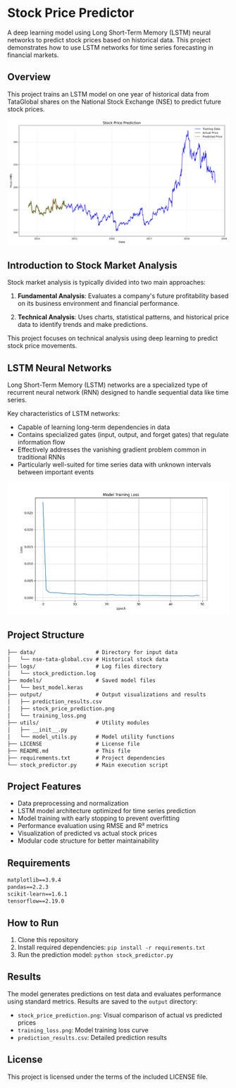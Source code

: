 # Stock Price Predictor

A deep learning model using Long Short-Term Memory (LSTM) neural networks to predict stock prices based on historical data. This project demonstrates how to use LSTM networks for time series forecasting in financial markets.

## Overview

This project trains an LSTM model on one year of historical data from TataGlobal shares on the National Stock Exchange (NSE) to predict future stock prices.

![Stock Price Prediction](output/stock_price_prediction.png)

## Introduction to Stock Market Analysis

Stock market analysis is typically divided into two main approaches:

1. **Fundamental Analysis**: Evaluates a company's future profitability based on its business environment and financial performance.

2. **Technical Analysis**: Uses charts, statistical patterns, and historical price data to identify trends and make predictions.

This project focuses on technical analysis using deep learning to predict stock price movements.

## LSTM Neural Networks

Long Short-Term Memory (LSTM) networks are a specialized type of recurrent neural network (RNN) designed to handle sequential data like time series.

Key characteristics of LSTM networks:
- Capable of learning long-term dependencies in data
- Contains specialized gates (input, output, and forget gates) that regulate information flow
- Effectively addresses the vanishing gradient problem common in traditional RNNs
- Particularly well-suited for time series data with unknown intervals between important events

![Training Loss](output/training_loss.png)

## Project Structure

```
├── data/                   # Directory for input data
│   └── nse-tata-global.csv # Historical stock data
├── logs/                   # Log files directory
│   └── stock_prediction.log
├── models/                 # Saved model files
│   └── best_model.keras
├── output/                 # Output visualizations and results
│   ├── prediction_results.csv
│   ├── stock_price_prediction.png
│   └── training_loss.png
├── utils/                  # Utility modules
│   ├── __init__.py
│   └── model_utils.py      # Model utility functions
├── LICENSE                 # License file
├── README.md               # This file
├── requirements.txt        # Project dependencies
└── stock_predictor.py      # Main execution script
```

## Project Features

- Data preprocessing and normalization
- LSTM model architecture optimized for time series prediction
- Model training with early stopping to prevent overfitting
- Performance evaluation using RMSE and R² metrics
- Visualization of predicted vs actual stock prices
- Modular code structure for better maintainability

## Requirements

```
matplotlib==3.9.4
pandas==2.2.3
scikit-learn==1.6.1
tensorflow==2.19.0
```

## How to Run

1. Clone this repository
2. Install required dependencies: `pip install -r requirements.txt`
3. Run the prediction model: `python stock_predictor.py`

## Results

The model generates predictions on test data and evaluates performance using standard metrics. Results are saved to the `output` directory:
- `stock_price_prediction.png`: Visual comparison of actual vs predicted prices
- `training_loss.png`: Model training loss curve
- `prediction_results.csv`: Detailed prediction results

## License

This project is licensed under the terms of the included LICENSE file.
